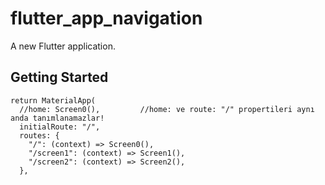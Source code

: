 # flutter_app_navigation

A new Flutter application.

## Getting Started

    return MaterialApp(
      //home: Screen0(),         //home: ve route: "/" propertileri aynı anda tanımlanamazlar!
      initialRoute: "/",
      routes: {
        "/": (context) => Screen0(),
        "/screen1": (context) => Screen1(),
        "/screen2": (context) => Screen2(),
      },
